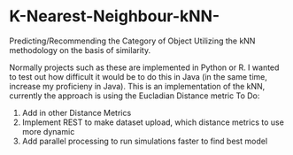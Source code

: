 # K-Nearest-Neighbour-kNN-
Predicting/Recommending the Category of Object Utilizing the kNN methodology on the basis of similarity. 

Normally projects such as these are implemented in Python or R. I wanted to test out how difficult it would be to do this in Java 
(in the same time, increase my proficieny in Java). This is an implementation of the kNN, currently the approach is using the Eucladian Distance metric
To Do:
1) Add in other Distance Metrics
2) Implement REST to make dataset upload, which distance metrics to use more dynamic
3) Add parallel processing to run simulations faster to find best model

